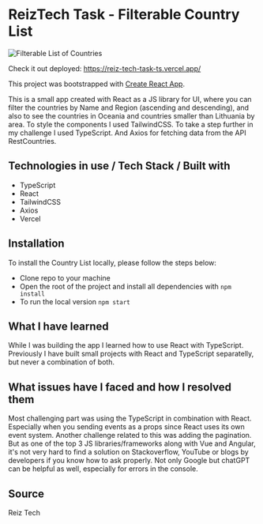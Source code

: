 # ReizTech Task - Filterable Country List

![Filterable List of Countries](https://github.com/nikolagp/reiz-tech-task-ts/blob/main/public/reiz-tech-task.jpg?raw=true "Filterable List of Countries Cover")

Check it out deployed: https://reiz-tech-task-ts.vercel.app/

This project was bootstrapped with [Create React App](https://github.com/facebook/create-react-app).

This is a small app created with React as a JS library for UI, where you can filter the countries by Name and Region (ascending and descending), and also to see the countries in Oceania and countries smaller than Lithuania by area. To style the components I used TailwindCSS. To take a step further in my challenge I used TypeScript. And Axios for fetching data from the API RestCountries.

## Technologies in use / Tech Stack / Built with

  - TypeScript
  - React
  - TailwindCSS
  - Axios
  - Vercel

## Installation

To install the Country List locally, please follow the steps below:
  - Clone repo to your machine
  - Open the root of the project and install all dependencies with `npm install`
  - To run the local version `npm start`

## What I have learned

While I was building the app I learned how to use React with TypeScript. Previously I have built small projects with React and TypeScript separatelly, but never a combination of both.

## What issues have I faced and how I resolved them

Most challenging part was using the TypeScript in combination with React. Especially when you sending events as a props since React uses its own event system. Another challenge related to this was adding the pagination. But as one of the top 3 JS libraries/frameworks along with Vue and Angular, it's not very hard to find a solution on Stackoverflow, YouTube or blogs by developers if you know how to ask properly. Not only Google but chatGPT can be helpful as well, especially for errors in the console.

## Source

Reiz Tech
